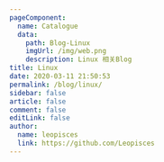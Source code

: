 ```yaml
---
pageComponent:
  name: Catalogue
  data:
    path: Blog-Linux
    imgUrl: /img/web.png
    description: Linux 相关Blog
title: Linux
date: 2020-03-11 21:50:53
permalink: /blog/linux/
sidebar: false
article: false
comment: false
editLink: false
author:
  name: leopisces
  link: https://github.com/Leopisces
---
```

